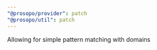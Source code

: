 ```yaml
---
"@prosopo/provider": patch
"@prosopo/util": patch
---
```


Allowing for simple pattern matching with domains
  